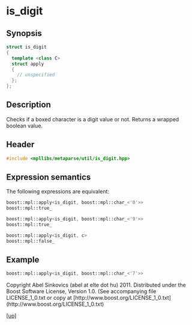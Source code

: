 # is_digit

## Synopsis

```cpp
struct is_digit
{
  template <class C>
  struct apply
  {
    // unspecified
  };
};
```

## Description

Checks if a boxed character is a digit value or not. Returns a wrapped boolean
value.

## Header

```cpp
#include <mpllibs/metaparse/util/is_digit.hpp>
```

## Expression semantics

The following expressions are equivalent:

```cpp
boost::mpl::apply<is_digit, boost::mpl::char_<'0'>>
boost::mpl::true_
```

```cpp
boost::mpl::apply<is_digit, boost::mpl::char_<'9'>>
boost::mpl::true_
```

```cpp
boost::mpl::apply<is_digit, c>
boost::mpl::false_
```

## Example

```cpp
boost::mpl::apply<is_digit, boost::mpl::char_<'7'>>
```

<p class="copyright">
Copyright Abel Sinkovics (abel at elte dot hu) 2011.
Distributed under the Boost Software License, Version 1.0.
(See accompanying file LICENSE_1_0.txt or copy at
[http://www.boost.org/LICENSE_1_0.txt](http://www.boost.org/LICENSE_1_0.txt)
</p>

[[up]](reference.html)



